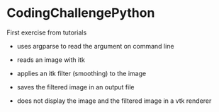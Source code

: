 # CodingChallengePython
First exercise from tutorials

- uses argparse to read the argument on command line
- reads an image with itk
- applies an itk filter (smoothing) to the image
- saves the filtered image in an output file

- does not display the image and the filtered image in a vtk renderer 
